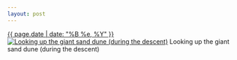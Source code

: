 ```yaml
---
layout: post
---
```


<p>
  <time><a href="/522">{{ page.date | date: "%B %e, %Y" }}</a></time>
  <a href="/522"><img src="{{ site.assets_url }}/522-480.jpg" srcset="{{ site.assets_url }}/522-240.jpg 240w, {{ site.assets_url }}/522-480.jpg 480w, {{ site.assets_url }}/522-720.jpg 720w, {{ site.assets_url }}/522-960.jpg 960w" sizes="(min-width: 700px) 50vw, calc(100vw - 2rem)" alt="Looking up the giant sand dune (during the descent)" /></a>
  <span>Looking up the giant sand dune (during the descent)</span>
</p>
